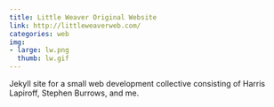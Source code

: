 ```yaml
---
title: Little Weaver Original Website
link: http://littleweaverweb.com/
categories: web
img:
- large: lw.png
  thumb: lw.gif
---
```


Jekyll site for a small web development collective consisting of Harris Lapiroff, Stephen Burrows, and me.
